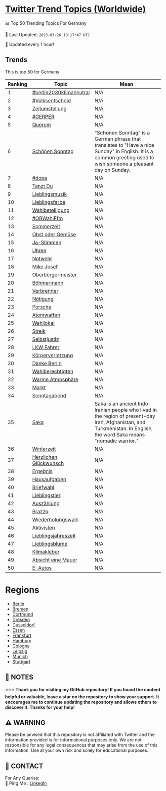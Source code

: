 [Twitter Trend Topics (Worldwide)](https://github.com/ErcinDedeoglu/Twitter-Trend-Topics)
==========


📊 Top 50 Trending Topics For Germany

📆 Last Updated: `2023-03-26 18:17:47 UTC`

🔧 Updated every 1 hour!


## Trends

This is top 50 for Germany

| Ranking | Topic | Mean |
| ------- | ------------ | ------------ |
| 1 | [#berlin2030klimaneutral](http://twitter.com/search?q=%23berlin2030klimaneutral) | N/A |
| 2 | [#Volksentscheid](http://twitter.com/search?q=%23Volksentscheid) | N/A |
| 3 | [Zeitumstellung](http://twitter.com/search?q=Zeitumstellung) | N/A |
| 4 | [#GERPER](http://twitter.com/search?q=%23GERPER) | N/A |
| 5 | [Quorum](http://twitter.com/search?q=Quorum) | N/A |
| 6 | [Schönen Sonntag](http://twitter.com/search?q=Sch%c3%b6nen+Sonntag) | "Schönen Sonntag" is a German phrase that translates to "Have a nice Sunday" in English. It is a common greeting used to wish someone a pleasant day on Sunday. |
| 7 | [#dopa](http://twitter.com/search?q=%23dopa) | N/A |
| 8 | [Tanzt Du](http://twitter.com/search?q=Tanzt+Du) | N/A |
| 9 | [Lieblingsmusik](http://twitter.com/search?q=Lieblingsmusik) | N/A |
| 10 | [Lieblingsfarbe](http://twitter.com/search?q=Lieblingsfarbe) | N/A |
| 11 | [Wahlbeteiligung](http://twitter.com/search?q=Wahlbeteiligung) | N/A |
| 12 | [#OBWahlFfm](http://twitter.com/search?q=%23OBWahlFfm) | N/A |
| 13 | [Sommerzeit](http://twitter.com/search?q=Sommerzeit) | N/A |
| 14 | [Obst oder Gemüse](http://twitter.com/search?q=Obst+oder+Gem%c3%bcse) | N/A |
| 15 | [Ja-Stimmen](http://twitter.com/search?q=Ja-Stimmen) | N/A |
| 16 | [Uhren](http://twitter.com/search?q=Uhren) | N/A |
| 17 | [Notwehr](http://twitter.com/search?q=Notwehr) | N/A |
| 18 | [Mike Josef](http://twitter.com/search?q=Mike+Josef) | N/A |
| 19 | [Oberbürgermeister](http://twitter.com/search?q=Oberb%c3%bcrgermeister) | N/A |
| 20 | [Böhmermann](http://twitter.com/search?q=B%c3%b6hmermann) | N/A |
| 21 | [Verbrenner](http://twitter.com/search?q=Verbrenner) | N/A |
| 22 | [Nötigung](http://twitter.com/search?q=N%c3%b6tigung) | N/A |
| 23 | [Porsche](http://twitter.com/search?q=Porsche) | N/A |
| 24 | [Atomwaffen](http://twitter.com/search?q=Atomwaffen) | N/A |
| 25 | [Wahllokal](http://twitter.com/search?q=Wahllokal) | N/A |
| 26 | [Streik](http://twitter.com/search?q=Streik) | N/A |
| 27 | [Selbstjustiz](http://twitter.com/search?q=Selbstjustiz) | N/A |
| 28 | [LKW Fahrer](http://twitter.com/search?q=LKW+Fahrer) | N/A |
| 29 | [Körperverletzung](http://twitter.com/search?q=K%c3%b6rperverletzung) | N/A |
| 30 | [Danke Berlin](http://twitter.com/search?q=Danke+Berlin) | N/A |
| 31 | [Wahlberechtigten](http://twitter.com/search?q=Wahlberechtigten) | N/A |
| 32 | [Warme Atmosphäre](http://twitter.com/search?q=Warme+Atmosph%c3%a4re) | N/A |
| 33 | [Markt](http://twitter.com/search?q=Markt) | N/A |
| 34 | [Sonntagabend](http://twitter.com/search?q=Sonntagabend) | N/A |
| 35 | [Saka](http://twitter.com/search?q=Saka) | Saka is an ancient Indo-Iranian people who lived in the region of present-day Iran, Afghanistan, and Turkmenistan. In English, the word Saka means "nomadic warrior." |
| 36 | [Winterzeit](http://twitter.com/search?q=Winterzeit) | N/A |
| 37 | [Herzlichen Glückwunsch](http://twitter.com/search?q=Herzlichen+Gl%c3%bcckwunsch) | N/A |
| 38 | [Ergebnis](http://twitter.com/search?q=Ergebnis) | N/A |
| 39 | [Hausaufgaben](http://twitter.com/search?q=Hausaufgaben) | N/A |
| 40 | [Briefwahl](http://twitter.com/search?q=Briefwahl) | N/A |
| 41 | [Lieblingstier](http://twitter.com/search?q=Lieblingstier) | N/A |
| 42 | [Auszählung](http://twitter.com/search?q=Ausz%c3%a4hlung) | N/A |
| 43 | [Brazzo](http://twitter.com/search?q=Brazzo) | N/A |
| 44 | [Wiederholungswahl](http://twitter.com/search?q=Wiederholungswahl) | N/A |
| 45 | [Aktivisten](http://twitter.com/search?q=Aktivisten) | N/A |
| 46 | [Lieblingsjahreszeit](http://twitter.com/search?q=Lieblingsjahreszeit) | N/A |
| 47 | [Lieblingsblume](http://twitter.com/search?q=Lieblingsblume) | N/A |
| 48 | [Klimakleber](http://twitter.com/search?q=Klimakleber) | N/A |
| 49 | [Absicht eine Mauer](http://twitter.com/search?q=Absicht+eine+Mauer) | N/A |
| 50 | [E-Autos](http://twitter.com/search?q=E-Autos) | N/A |



# Regions

* [Berlin](</Germany/Berlin.md>)
* [Bremen](</Germany/Bremen.md>)
* [Dortmund](</Germany/Dortmund.md>)
* [Dresden](</Germany/Dresden.md>)
* [Dusseldorf](</Germany/Dusseldorf.md>)
* [Essen](</Germany/Essen.md>)
* [Frankfurt](</Germany/Frankfurt.md>)
* [Hamburg](</Germany/Hamburg.md>)
* [Cologne](</Germany/Cologne.md>)
* [Leipzig](</Germany/Leipzig.md>)
* [Munich](</Germany/Munich.md>)
* [Stuttgart](</Germany/Stuttgart.md>)



## 📝 NOTES

⭐⭐⭐ **Thank you for visiting my GitHub repository! If you found the content helpful or valuable, leave a star on the repository to show your support. It encourages me to continue updating the repository and allows others to discover it. Thanks for your help!**


## ⚠️ WARNING

Please be advised that this repository is not affiliated with Twitter and the information provided is for informational purposes only. We are not responsible for any legal consequences that may arise from the use of this information. Use at your own risk and solely for educational purposes.


## 📨 CONTACT

 For Any Queries:  
            🏓 Ping Me : [LinkedIn](https://www.linkedin.com/in/ercindedeoglu/)
